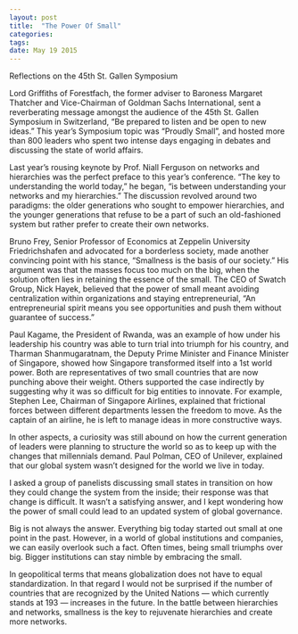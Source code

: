 ```yaml
---
layout: post
title:  "The Power Of Small"
categories: 
tags: 
date: May 19 2015
---
```


Reflections on the 45th St. Gallen Symposium

Lord Griffiths of Forestfach, the former adviser to Baroness Margaret Thatcher and Vice-Chairman of Goldman Sachs International, sent a reverberating message amongst the audience of the 45th St. Gallen Symposium in Switzerland, “Be prepared to listen and be open to new ideas.” This year’s Symposium topic was “Proudly Small”, and hosted more than 800 leaders who spent two intense days engaging in debates and discussing the state of world affairs.

Last year’s rousing keynote by Prof. Niall Ferguson on networks and hierarchies was the perfect preface to this year’s conference. “The key to understanding the world today,” he began, “is between understanding your networks and my hierarchies.” The discussion revolved around two paradigms: the older generations who sought to empower hierarchies, and the younger generations that refuse to be a part of such an old-fashioned system but rather prefer to create their own networks.

Bruno Frey, Senior Professor of Economics at Zeppelin University Friedrichshafen and advocated for a borderless society, made another convincing point with his stance, “Smallness is the basis of our society.” His argument was that the masses focus too much on the big, when the solution often lies in retaining the essence of the small. The CEO of Swatch Group, Nick Hayek, believed that the power of small meant avoiding centralization within organizations and staying entrepreneurial, “An entrepreneurial spirit means you see opportunities and push them without guarantee of success.”

Paul Kagame, the President of Rwanda, was an example of how under his leadership his country was able to turn trial into triumph for his country, and Tharman Shanmugaratnam, the Deputy Prime Minister and Finance Minister of Singapore, showed how Singapore transformed itself into a 1st world power. Both are representatives of two small countries that are now punching above their weight. Others supported the case indirectly by suggesting why it was so difficult for big entities to innovate. For example, Stephen Lee, Chairman of Singapore Airlines, explained that frictional forces between different departments lessen the freedom to move. As the captain of an airline, he is left to manage ideas in more constructive ways.

In other aspects, a curiosity was still abound on how the current generation of leaders were planning to structure the world so as to keep up with the changes that millennials demand. Paul Polman, CEO of Unilever, explained that our global system wasn’t designed for the world we live in today.

I asked a group of panelists discussing small states in transition on how they could change the system from the inside; their response was that change is difficult. It wasn’t a satisfying answer, and I kept wondering how the power of small could lead to an updated system of global governance.

Big is not always the answer. Everything big today started out small at one point in the past. However, in a world of global institutions and companies, we can easily overlook such a fact. Often times, being small triumphs over big. Bigger institutions can stay nimble by embracing the small. 

In geopolitical terms that means globalization does not have to equal standardization. In that regard I would not be surprised if the number of countries that are recognized by the United Nations — which currently stands at 193 — increases in the future. In the battle between hierarchies and networks, smallness is the key to rejuvenate hierarchies and create more networks.